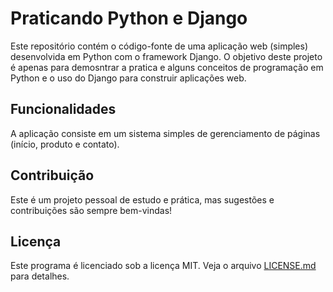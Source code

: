 # Praticando Python e Django
Este repositório contém o código-fonte de uma aplicação web (simples) desenvolvida em Python com o framework Django. 
O objetivo deste projeto é apenas para demosntrar a pratica e alguns conceitos de programação em Python e o uso do Django para construir aplicações web.
  
## Funcionalidades
A aplicação consiste em um sistema simples de gerenciamento de páginas (início, produto e contato).

## Contribuição
Este é um projeto pessoal de estudo e prática, mas sugestões e contribuições são sempre bem-vindas!

## Licença
Este programa é licenciado sob a licença MIT. Veja o arquivo [LICENSE.md](https://github.com/MQSilveira/praticando_python_django/blob/main/LICENSE) para detalhes.

